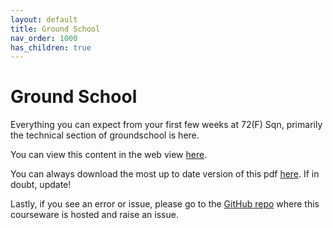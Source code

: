 ```yaml
---
layout: default
title: Ground School
nav_order: 1000
has_children: true
---
```


# Ground School

Everything you can expect from your first few weeks at 72(F) Sqn, primarily the technical section of groundschool is here. 

You can view this content in the web view [here](https://cadlinga.github.io/texan_courseware/groundschool/).

You can always download the most up to date version of this pdf [here](https://github.com/cadlinga/texan_courseware/releases/latest/download/groundschool.pdf). If in doubt, update!

Lastly, if you see an error or issue, please go to the [GitHub repo](https://github.com/cadlinga/texan_courseware) where this courseware is hosted and raise an issue. 

